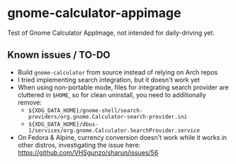 # gnome-calculator-appimage
Test of Gnome Calculator AppImage, not intended for daily-driving yet.

## Known issues / TO-DO

- Build `gnome-calculator` from source instead of relying on Arch repos
- I tried implementing search integration, but it doesn't work yet
- When using non-portable mode, files for integrating search provider are cluttered in `$HOME`, so for clean uninstall, you need to additionally remove:
  - `${XDG_DATA_HOME}/gnome-shell/search-providers/org.gnome.Calculator-search-provider.ini`
  - `${XDG_DATA_HOME}/dbus-1/services/org.gnome.Calculator.SearchProvider.service`
- On Fedora & Alpine, currency conversion doesn't work while it works in other distros, investigating the issue here:  
https://github.com/VHSgunzo/sharun/issues/56
